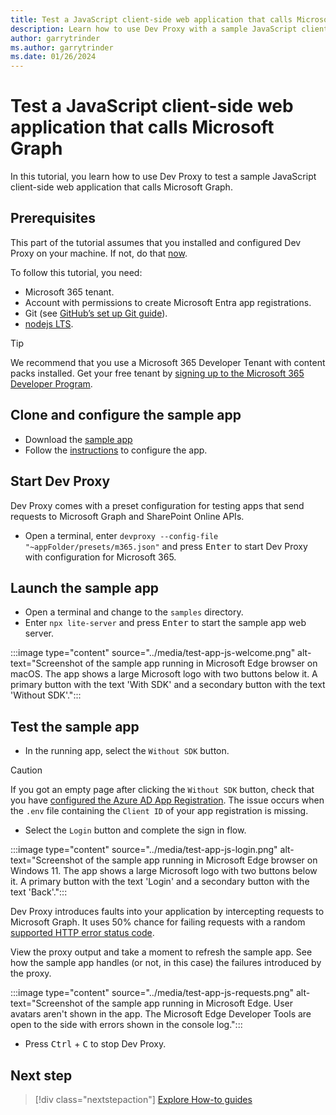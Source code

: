 ```yaml
---
title: Test a JavaScript client-side web application that calls Microsoft Graph
description: Learn how to use Dev Proxy with a sample JavaScript client-side web application that calls Microsoft Graph.
author: garrytrinder
ms.author: garrytrinder
ms.date: 01/26/2024
---
```


# Test a JavaScript client-side web application that calls Microsoft Graph

In this tutorial, you learn how to use Dev Proxy to test a sample JavaScript client-side web application that calls Microsoft Graph.

## Prerequisites

This part of the tutorial assumes that you installed and configured Dev Proxy on your machine. If not, do that [now](../get-started.md).

To follow this tutorial, you need:

- Microsoft 365 tenant.
- Account with permissions to create Microsoft Entra app registrations.
- Git (see [GitHub’s set up Git guide](https://help.github.com/en/github/getting-started-with-github/set-up-git)).
- [nodejs LTS](https://nodejs.org).

> [!TIP]
> We recommend that you use a Microsoft 365 Developer Tenant with content packs installed. Get your free tenant by [signing up to the Microsoft 365 Developer Program](https://aka.ms/m365/).

## Clone and configure the sample app

- Download the [sample app](https://pnp.github.io/download-partial/?url=https://github.com/pnp/proxy-samples/tree/main/samples/demo-m365-randomerror-js)
- Follow the [instructions](https://github.com/pnp/proxy-samples/blob/main/samples/demo-m365-randomerror-js/readme.md) to configure the app.

## Start Dev Proxy

Dev Proxy comes with a preset configuration for testing apps that send requests to Microsoft Graph and SharePoint Online APIs.

- Open a terminal, enter `devproxy --config-file "~appFolder/presets/m365.json"` and press <kbd>Enter</kbd> to start Dev Proxy with configuration for Microsoft 365.

## Launch the sample app

- Open a terminal and change to the `samples` directory.
- Enter `npx lite-server` and press <kbd>Enter</kbd> to start the sample app web server.

:::image type="content" source="../media/test-app-js-welcome.png" alt-text="Screenshot of the sample app running in Microsoft Edge browser on macOS. The app shows a large Microsoft logo with two buttons below it. A primary button with the text 'With SDK' and a secondary button with the text 'Without SDK'.":::

## Test the sample app

- In the running app, select the `Without SDK` button.

> [!CAUTION]
> If you got an empty page after clicking the `Without SDK` button, check that you have [configured the Azure AD App Registration](https://github.com/pnp/proxy-samples/blob/main/samples/demo-m365-randomerror-js/readme.md#configure-azure-ad-app-registration). The issue occurs when the `.env` file containing the `Client ID` of your app registration is missing.

- Select the `Login` button and complete the sign in flow.

:::image type="content" source="../media/test-app-js-login.png" alt-text="Screenshot of the sample app running in Microsoft Edge browser on Windows 11. The app shows a large Microsoft logo with two buttons below it. A primary button with the text 'Login' and a secondary button with the text 'Back'.":::

Dev Proxy introduces faults into your application by intercepting requests to Microsoft Graph. It uses 50% chance for failing requests with a random [supported HTTP error status code](../technical-reference/graphrandomerrorplugin.md).

View the proxy output and take a moment to refresh the sample app. See how the sample app handles (or not, in this case) the failures introduced by the proxy.

:::image type="content" source="../media/test-app-js-requests.png" alt-text="Screenshot of the sample app running in Microsoft Edge. User avatars aren't shown in the app. The Microsoft Edge Developer Tools are open to the side with errors shown in the console log.":::

- Press <kbd>Ctrl</kbd> + <kbd>C</kbd> to stop Dev Proxy.

## Next step

> [!div class="nextstepaction"]
> [Explore How-to guides](../how-to/overview.md)
